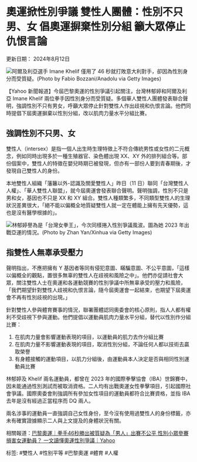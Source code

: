 # 奧運掀性別爭議 雙性人團體：性別不只男、女 倡奧運摒棄性別分組 籲大眾停止仇恨言論

更新日期： 2024年8月12日

![阿爾及利亞選手 Imane Khelif 僅用了 46 秒就打敗意大利對手，卻因為性別身分而受質疑。(Photo by Fabio Bozzani/Anadolu via Getty Images)](https://s.yimg.com/ny/api/res/1.2/QiQ7_aJ3IWuaw2jAcCcWvA--/YXBwaWQ9aGlnaGxhbmRlcjt3PTk2MDtoPTY0MDtjZj13ZWJw/https://s.yimg.com/os/creatr-uploaded-images/2024-08/344c7080-50a7-11ef-bbf7-a1ba0ad8afd4)

【Yahoo 新聞報道】今屆巴黎奧運的性別爭議引起關注，台灣林郁婷和阿爾及利亞 Imane Khelif 兩位拳手因性別身分而受質疑。多個華人雙性人團體發表聯合聲明，強調性別不只有男女，呼籲大眾停止針對雙性人作出歧視和仇恨言論。他們同時提倡下屆奧運摒棄以性別分組，改以肌肉力量水平分組比賽。

## 強調性別不只男、女

雙性人（intersex）是指一個人出生時生理特徵上不符合傳統男性或女性的二元概念，例如同時出現多於一種生殖器官、染色體出現 XX、XY 外的排列組合等。部份個案中，雙性人的特徵在嬰兒時期已被發現，但亦有一部份人要到青春期後，才發現自己雙性人的身份。

本地雙性人組織「藩籬以外-認識及關愛雙性人」昨日（11 日）聯同「台灣雙性人人權」、「華人雙性人聯盟」，就今屆奧運會發表聯合聲明。聲明強調，性別不只是男和女，基因也不只是 XX 和 XY 組合。雙性人種類繁多，不同類型雙性人的生理狀況差異很大，「絕不能以偏概全地質疑雙性人就一定在體能上擁有先天優勢，這也是沒有醫學根據的」。

![林郁婷譽為是「台灣女拳王」，今次同樣捲入性別爭議風波。圖為她 2023 年出戰亞運的情況。(Photo by Zhan Yan/Xinhua via Getty Images)](https://s.yimg.com/ny/api/res/1.2/LgLbo8KteadsouBj.gYGtQ--/YXBwaWQ9aGlnaGxhbmRlcjt3PTk2MDtoPTY0MDtjZj13ZWJw/https://s.yimg.com/os/creatr-uploaded-images/2024-08/c8869b40-50a7-11ef-8f5f-8c1d0f5ce728)

## 指雙性人無辜承受壓力

聲明指出，不應把擁有 Y 基因者等同有侵犯意圖、瞞騙意圖、不公平意圖，「這樣以偏概全的觀點，置很多無辜的雙性人在歧視和風險之中」。他們亦促請社會大眾，關注雙性人士在奧運和各運動競賽的性別爭議中所無辜承受的壓力和風險，「我們期望針對雙性人歧視和仇恨言論，隨今屆奧運會一起結束，也期望下屆奧運會不再有性別歧視的出現。」

針對雙性人參與體育賽事的情況，聯署團體認同奧委會的核心原則，指人人都有權利不受歧視下參與運動。他們提倡以運動員肌肉力量水平分組，替代以性別作分組比賽：

1. 在肌肉力量會影響運動表現的項目，以運動員的肌力去作分組比賽
2. 在肌肉力量不影響運動表現的項目，取消性別分組，不論任何人都以技術去贏取榮譽
3. 有身體接觸的運動項目，以肌力分組後，由運動員本人決定是否與相同性別運動員比賽

林郁婷及 Khelif 兩名運動員，都曾在 2023 年的國際拳擊協會（IBA）世錦賽中，因未能通過性別測試而被取消資格。二人均有出戰奧運女性拳擊項目，引起國際社會爭議。國際奧委會則強調所有參加女性項目的運動員都符合比賽資格，並指 IBA 去年是沒有經過正當程序而 DQ 兩人。

兩名涉事的運動員一直強調自己女性身份，至今沒有使用過雙性人的身份標籤，亦未有確實證據顯示二人與上文提及的身體狀況有關。

相關報道：[巴黎奧運｜拳手46秒勝出被質疑為「男人」出賽不公平 性別小眾參賽損害女運動員？ 一文讀懂奧運性別爭議｜Yahoo](https://hk.news.yahoo.com/%E5%B7%B4%E9%BB%8E%E5%A5%A7%E9%81%8B%EF%BD%9C%E6%8B%B3%E6%89%8B46%E7%A7%92%E5%8B%9D%E5%87%BA%E8%A2%AB%E8%B3%AA%E7%96%91%E7%82%BA%E3%80%8C%E7%94%B7%E4%BA%BA%E3%80%8D%E5%87%BA%E8%B3%BD%E4%B8%8D%E5%85%AC%E5%B9%B3-%E6%80%A7%E5%88%A5%E5%B0%8F%E7%9C%BE%E5%8F%83%E8%B3%BD%E6%90%8D%E5%AE%B3%E5%A5%B3%E9%81%8B%E5%8B%95%E5%93%A1%EF%BC%9F-%E4%B8%80%E6%96%87%E8%AE%80%E6%87%82%E5%A5%A7%E9%81%8B%E6%80%A7%E5%88%A5%E7%88%AD%E8%AD%B0%EF%BD%9Cyahoo-083355015.html)

标签: #雙性人 #性别平等 #巴黎奧運 #體育 #人權